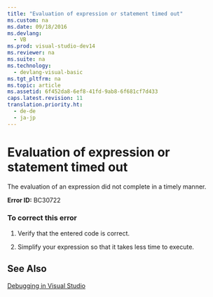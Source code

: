 ```yaml
---
title: "Evaluation of expression or statement timed out"
ms.custom: na
ms.date: 09/18/2016
ms.devlang: 
  - VB
ms.prod: visual-studio-dev14
ms.reviewer: na
ms.suite: na
ms.technology: 
  - devlang-visual-basic
ms.tgt_pltfrm: na
ms.topic: article
ms.assetid: 6f452da8-6ef8-41fd-9ab8-6f681cf7d433
caps.latest.revision: 11
translation.priority.ht: 
  - de-de
  - ja-jp
---
```

# Evaluation of expression or statement timed out
The evaluation of an expression did not complete in a timely manner.  
  
 **Error ID:** BC30722  
  
### To correct this error  
  
1.  Verify that the entered code is correct.  
  
2.  Simplify your expression so that it takes less time to execute.  
  
## See Also  
 [Debugging in Visual Studio](../vs140/Debugging-in-Visual-Studio.md)